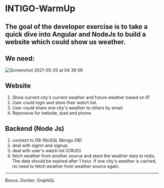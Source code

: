 # INTIGO-WarmUp

The goal of the developer exercise is to take a quick dive into Angular and NodeJs to build a website which could show us weather.
---

## We need:
![Screenshot 2021-05-20 at 04 39 06](https://user-images.githubusercontent.com/10377338/118910750-52434180-b925-11eb-8e66-397e80494ff2.png)

## Website
1. Show current city's current weather and future weather based on IP.
2. User could login and store their watch list.
3. User could share one city's weather to others by email.
4. Reponsive for website, ipad and phone.


## Backend (Node Js)
1. connect to DB (NoSQL Mongo DB)
2. deal with signin and signup.
3. deal with user's watch list (CRUD)
4. fetch weather from another source and store the weather data to redis. The data should be expired after 1 hour. If one city's weather is cached, no need to fetch weather from weather source again.

---
Bonus: Docker, GraphQL
